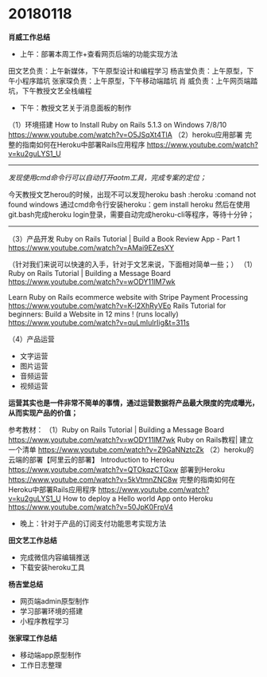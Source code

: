 # 20180118

**肖威工作总结**
- 上午：部署本周工作+查看网页后端的功能实现方法

田文艺负责：上午新媒体，下午原型设计和编程学习
杨吉堂负责：上午原型，下午小程序踏坑
张家琛负责：上午原型，下午移动端踏坑
肖  威负责：上午网页端踏坑，下午教授文艺全栈编程

- 下午：教授文艺关于消息面板的制作

（1）环境搭建
How to Install Ruby on Rails 5.1.3 on Windows 7/8/10
https://www.youtube.com/watch?v=O5JSqXt4TlA
（2）heroku应用部署
完整的指南如何在Heroku中部署Rails应用程序
https://www.youtube.com/watch?v=ku2guLYS1_U

---
*发现使用cmd命令行可以自动打开aotm工具，完成专案的定位；*

今天教授文艺herou的时候，出现不可以发现heroku
bash :heroku :comand not found windows
通过cmd命令行安装heroku：gem install heroku
然后在使用git.bash完成heroku login登录，需要自动完成heroku-cli等程序，等待十分钟；

---
（3）产品开发
Ruby on Rails Tutorial | Build a Book Review App - Part 1
https://www.youtube.com/watch?v=AMai9EZesXY

（针对我们来说可以快速的入手，针对于文艺来说，下面相对简单一些；）
（1）Ruby on Rails Tutorial | Building a Message Board
https://www.youtube.com/watch?v=wODY11lM7wk

Learn Ruby on Rails ecommerce website with Stripe Payment Processing
https://www.youtube.com/watch?v=K-l2XhRyVEo
Rails Tutorial for beginners: Build a Website in 12 mins ! (runs locally)
https://www.youtube.com/watch?v=quLmIuIrIig&t=311s

（4）产品运营

- 文字运营
- 图片运营
- 音频运营
- 视频运营

**运营其实也是一件非常不简单的事情，通过运营数据将产品最大限度的完成曝光，从而实现产品的价值；**



参考教材：
（1）Ruby on Rails Tutorial | Building a Message Board
https://www.youtube.com/watch?v=wODY11lM7wk
Ruby on Rails教程| 建立一个清单
https://www.youtube.com/watch?v=Z9GaNNztcZk
（2）heroku的云端的部署【阿里云的部署】
Introduction to Heroku
https://www.youtube.com/watch?v=QTOkqzCTGxw
部署到Heroku
https://www.youtube.com/watch?v=5kVtmnZNC8w
完整的指南如何在Heroku中部署Rails应用程序
https://www.youtube.com/watch?v=ku2guLYS1_U
How to deploy a Hello world App onto Heroku
https://www.youtube.com/watch?v=50JpK0FrpV4

- 晚上：针对于产品的订阅支付功能思考实现方法


**田文艺工作总结**
 - 完成微信内容编辑推送
 - 下载安装heroku工具

**杨吉堂总结**
- 网页端admin原型制作
- 学习部署环境的搭建
- 小程序教程学习

**张家琛工作总结**
- 移动端app原型制作
- 工作日志整理

